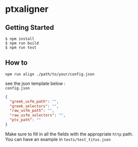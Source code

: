 # ptxaligner

## Getting Started

```
$ npm install
$ npm run build
$ npm run test
```

## How to

```
npm run align ./path/to/your/config.json
```

see the json template below :  
`config.json`
```json
{
  "greek_usfm_path": "",
  "greek_selectors": "",
  "raw_usfm_path": "",
  "raw_usfm_selectors": "",
  "ptx_path": ""
}
```

Make sure to fill in all the fields with the appropriate `http` path.  
You can have an example in `tests/test_titus.json`
